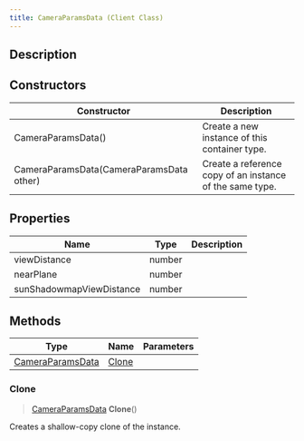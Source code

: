 ```yaml
---
title: CameraParamsData (Client Class)
---
```

## Description

## Constructors

| Constructor                              | Description                                              |
| ---------------------------------------- | -------------------------------------------------------- |
| CameraParamsData()                       | Create a new instance of this container type.            |
| CameraParamsData(CameraParamsData other) | Create a reference copy of an instance of the same type. |

## Properties

| Name                     | Type   | Description |
| ------------------------ | ------ | ----------- |
| viewDistance             | number |             |
| nearPlane                | number |             |
| sunShadowmapViewDistance | number |             |

## Methods

| Type                                                      | Name            | Parameters |
| --------------------------------------------------------- | --------------- | ---------- |
| [CameraParamsData](/vext/ref/cls/clt/cameraparamsdata) | [Clone](#clone) |            |

### Clone

> [CameraParamsData](/vext/ref/cls/clt/cameraparamsdata) **Clone**()

Creates a shallow-copy clone of the instance.
